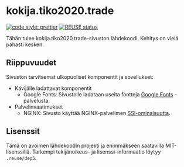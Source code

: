 # kokija.tiko2020.trade

[![code style: prettier](https://img.shields.io/badge/code_style-prettier-ff69b4.svg)](https://github.com/prettier/prettier)
[![REUSE status](https://api.reuse.software/badge/github.com/Kentsuuu93/kokija.tiko2020.trade)](https://api.reuse.software/info/github.com/Kentsuuu93/kokija.tiko2020.trade)

Tähän tulee kokija.tiko2020.trade-sivuston lähdekoodi. Kehitys on vielä pahasti kesken.

## Riippuvuudet

Sivuston tarvitsemat ulkopuoliset komponentit ja sovellukset:

- Kävijälle ladattavat komponentit
  - Google Fonts: Sivustolle ladataan useita fontteja [Google Fonts](https://fonts.google.com/) -palvelusta.
- Palvelinvaatimukset
  - NGINX: Sivusto käyttää NGINX-palvelimen [SSI-ominaisuutta](http://nginx.org/en/docs/http/ngx_http_ssi_module.html).

## Lisenssit

Tämä on avoimen lähdekoodin projekti ja enimmäkseen saatavilla MIT-lisenssillä. Tarkempi tekijänoikeus- ja lisenssi-informaatio löytyy `.reuse/dep5`.
